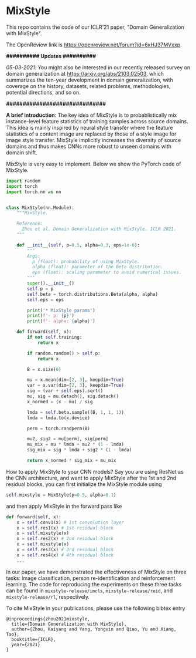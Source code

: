 # MixStyle

This repo contains the code of our ICLR'21 paper, "Domain Generalization with MixStyle".

The OpenReview link is https://openreview.net/forum?id=6xHJ37MVxxp.

**########## Updates ##########**

*05-03-2021*: You might also be interested in our recently released survey on domain generalization at https://arxiv.org/abs/2103.02503, which summarizes the ten-year development in domain generalization, with coverage on the history, datasets, related problems, methodologies, potential directions, and so on.

**##############################**

**A brief introduction**: The key idea of MixStyle is to probablistically mix instance-level feature statistics of training samples across source domains. This idea is mainly inspired by neural style transfer where the feature statistics of a content image are replaced by those of a style image for image style transfer. MixStyle implicitly increases the diversity of source domains and thus makes CNNs more robust to unseen domains with domain shift.

MixStyle is very easy to implement. Below we show the PyTorch code of MixStyle.

```python
import random
import torch
import torch.nn as nn


class MixStyle(nn.Module):
    """MixStyle.

    Reference:
      Zhou et al. Domain Generalization with MixStyle. ICLR 2021.
    """

    def __init__(self, p=0.5, alpha=0.3, eps=1e-6):
        """
        Args:
          p (float): probability of using MixStyle.
          alpha (float): parameter of the Beta distribution.
          eps (float): scaling parameter to avoid numerical issues.
        """
        super().__init__()
        self.p = p
        self.beta = torch.distributions.Beta(alpha, alpha)
        self.eps = eps

        print('* MixStyle params')
        print(f'- p: {p}')
        print(f'- alpha: {alpha}')

    def forward(self, x):
        if not self.training:
            return x

        if random.random() > self.p:
            return x

        B = x.size(0)

        mu = x.mean(dim=[2, 3], keepdim=True)
        var = x.var(dim=[2, 3], keepdim=True)
        sig = (var + self.eps).sqrt()
        mu, sig = mu.detach(), sig.detach()
        x_normed = (x - mu) / sig

        lmda = self.beta.sample((B, 1, 1, 1))
        lmda = lmda.to(x.device)

        perm = torch.randperm(B)

        mu2, sig2 = mu[perm], sig[perm]
        mu_mix = mu * lmda + mu2 * (1 - lmda)
        sig_mix = sig * lmda + sig2 * (1 - lmda)

        return x_normed * sig_mix + mu_mix
```

How to apply MixStyle to your CNN models? Say you are using ResNet as the CNN architecture, and want to apply MixStyle after the 1st and 2nd residual blocks, you can first initialize the MixStyle module using
```python
self.mixstyle = MixStyle(p=0.5, alpha=0.1)
```
and then apply MixStyle in the forward pass like
```python
def forward(self, x):
    x = self.conv1(x) # 1st convolution layer
    x = self.res1(x) # 1st residual block
    x = self.mixstyle(x)
    x = self.res2(x) # 2nd residual block
    x = self.mixstyle(x)
    x = self.res3(x) # 3rd residual block
    x = self.res4(x) # 4th residual block
    ...
```

In our paper, we have demonstrated the effectiveness of MixStyle on three tasks: image classification, person re-identification and reinforcement learning. The code for reproducing the experiments on these three tasks can be found in `mixstyle-release/imcls`, `mixstyle-release/reid`, and `mixstyle-release/rl`, respectively.

To cite MixStyle in your publications, please use the following bibtex entry

```
@inproceedings{zhou2021mixstyle,
  title={Domain Generalization with MixStyle},
  author={Zhou, Kaiyang and Yang, Yongxin and Qiao, Yu and Xiang, Tao},
  booktitle={ICLR},
  year={2021}
}
```
